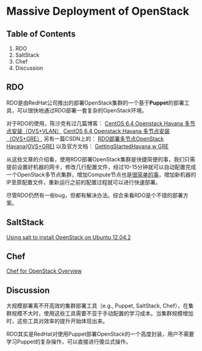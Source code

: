 Massive Deployment of OpenStack
===============================

Table of Contents
-----------------

1. RDO
2. SaltStack
3. Chef
4. Discussion

RDO
---

RDO是由RedHat公司推出的部署OpenStack集群的一个基于**Puppet**的部署工具，可以很快地通过RDO部署一套复杂的OpenStack环境。

对于RDO的使用，陈沙克有过几篇博客：
[CentOS 6.4 Openstack Havana 多节点安装（OVS+VLAN）](http://www.chenshake.com/centos-6-4-openstack-havana-multinode-installation/)
[CentOS 6.4 Openstack Havana 多节点安装（OVS+GRE）](http://www.chenshake.com/how-node-installation-centos-6-4-openstack-havana-ovsgre/)
另有一篇CSDN上的：
[RDO部署多节点OpenStack Havana(OVS+GRE)](http://blog.csdn.net/tiger435/article/details/16844155)
以及官方文档：
[GettingStartedHavana w GRE](http://openstack.redhat.com/GettingStartedHavana_w_GRE)

从这些文章的介绍看，使用RDO部署OpenStack集群是快捷简便的事，我们只需提前设置好机器的网卡，修改几行配置文件，经过10-15分钟就可以自动配置完成一个OpenStack多节点集群，增加Compute节点也是[很简单的事](http://openstack.redhat.com/Adding_a_compute_node)，增加新机器的IP至原配置文件，重新运行之前的配置过程就可以进行快速部署。

尽管RDO仍然有一些bug，但都有解决办法。综合来看RDO是个不错的部署方案。

SaltStack
---------

[Using salt to install OpenStack on Ubuntu 12.04.2](https://github.com/EntropyWorks/salt-openstack)

Chef
----

[Chef for OpenStack Overview](https://www.openstack.org/summit/portland-2013/session-videos/presentation/chef-for-openstack-overview/)

Discussion
----------

大规模部署离不开高效的集群部署工具（e.g., Puppet, SaltStack, Chef），在集群规模不大时，使用这些工具需要不亚于手动配置的学习成本。当集群规模增加时，这些工具对效率的提升开始体现出来。

RDO其实是RedHat对使用Puppet部署OpenStack的一个高度封装，用户不需要学习Puppet的复杂操作，可以直接进行傻瓜式操作。
